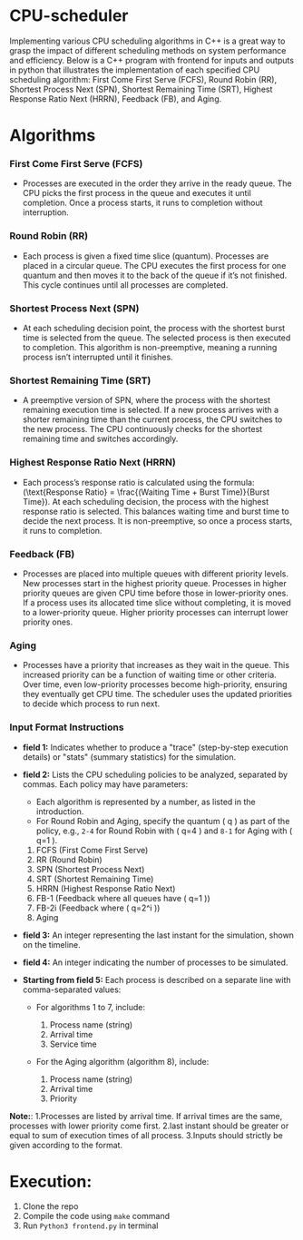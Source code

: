 # CPU-scheduler
Implementing various CPU scheduling algorithms in C++ is a great way to grasp the impact of different scheduling methods on system performance and efficiency. Below is a C++ program with frontend for inputs and outputs in python that illustrates the implementation of each specified CPU scheduling algorithm: First Come First Serve (FCFS), Round Robin (RR), Shortest Process Next (SPN), Shortest Remaining Time (SRT), Highest Response Ratio Next (HRRN), Feedback (FB), and Aging. 

# Algorithms

### **First Come First Serve (FCFS)**
- Processes are executed in the order they arrive in the ready queue. The CPU picks the first process in the queue and executes it until completion. Once a process starts, it runs to completion without interruption.

### **Round Robin (RR)**
- Each process is given a fixed time slice (quantum). Processes are placed in a circular queue. The CPU executes the first process for one quantum and then moves it to the back of the queue if it’s not finished. This cycle continues until all processes are completed.

### **Shortest Process Next (SPN)**
- At each scheduling decision point, the process with the shortest burst time is selected from the queue. The selected process is then executed to completion. This algorithm is non-preemptive, meaning a running process isn’t interrupted until it finishes.

### **Shortest Remaining Time (SRT)**
- A preemptive version of SPN, where the process with the shortest remaining execution time is selected. If a new process arrives with a shorter remaining time than the current process, the CPU switches to the new process. The CPU continuously checks for the shortest remaining time and switches accordingly.

### **Highest Response Ratio Next (HRRN)**
- Each process’s response ratio is calculated using the formula: \(\text{Response Ratio} = \frac{(Waiting Time + Burst Time)}{Burst Time}\). At each scheduling decision, the process with the highest response ratio is selected. This balances waiting time and burst time to decide the next process. It is non-preemptive, so once a process starts, it runs to completion.

### **Feedback (FB)**
- Processes are placed into multiple queues with different priority levels. New processes start in the highest priority queue. Processes in higher priority queues are given CPU time before those in lower-priority ones. If a process uses its allocated time slice without completing, it is moved to a lower-priority queue. Higher priority processes can interrupt lower priority ones.

### **Aging**
- Processes have a priority that increases as they wait in the queue. This increased priority can be a function of waiting time or other criteria. Over time, even low-priority processes become high-priority, ensuring they eventually get CPU time. The scheduler uses the updated priorities to decide which process to run next.


### Input Format Instructions

- **field 1:** Indicates whether to produce a "trace" (step-by-step execution details) or "stats" (summary statistics) for the simulation.

- **field 2:** Lists the CPU scheduling policies to be analyzed, separated by commas. Each policy may have parameters:
   - Each algorithm is represented by a number, as listed in the introduction.
   - For Round Robin and Aging, specify the quantum \( q \) as part of the policy, e.g., `2-4` for Round Robin with \( q=4 \) and `8-1` for Aging with \( q=1 \).
     
   1. FCFS (First Come First Serve)
   2. RR (Round Robin)
   3. SPN (Shortest Process Next)
   4. SRT (Shortest Remaining Time)
   5. HRRN (Highest Response Ratio Next)
   6. FB-1 (Feedback where all queues have \( q=1 \))
   7. FB-2i (Feedback where \( q=2^i \))
   8. Aging

- **field 3:** An integer representing the last instant for the simulation, shown on the timeline.

- **field 4:** An integer indicating the number of processes to be simulated.

- **Starting from field 5:** Each process is described on a separate line with comma-separated values:
   - For algorithms 1 to 7, include:
     1. Process name (string)
     2. Arrival time
     3. Service time

   - For the Aging algorithm (algorithm 8), include:
     1. Process name (string)
     2. Arrival time
     3. Priority

**Note:**:
1.Processes are listed by arrival time. If arrival times are the same, processes with lower priority come first.
2.last instant should be greater or equal to sum of execution times of all process.
3.Inputs should strictly be given according to the format.


# Execution:
1. Clone the repo
2. Compile the code using `make` command
3. Run `Python3 frontend.py` in terminal


